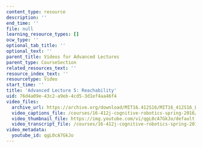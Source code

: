 ```yaml
---
content_type: resource
description: ''
end_time: ''
file: null
learning_resource_types: []
ocw_type: ''
optional_tab_title: ''
optional_text: ''
parent_title: Videos for Advanced Lectures
parent_type: CourseSection
related_resources_text: ''
resource_index_text: ''
resourcetype: Video
start_time: ''
title: 'Advanced Lecture 5: Reachability'
uid: 76d4a09e-43c2-a9eb-4cd5-3d1ef4aa46f4
video_files:
  archive_url: https://archive.org/download/MIT16.412S16/MIT16_412S16_Lec5_Reachability_300k.mp4
  video_captions_file: /courses/16-412j-cognitive-robotics-spring-2016/069dd1ec3ccb5119b5879786d03e5125_qgL0cA7GkJo.vtt
  video_thumbnail_file: https://img.youtube.com/vi/qgL0cA7GkJo/default.jpg
  video_transcript_file: /courses/16-412j-cognitive-robotics-spring-2016/3745f624ffefcafe45775742a24c44f8_qgL0cA7GkJo.pdf
video_metadata:
  youtube_id: qgL0cA7GkJo
---
```

